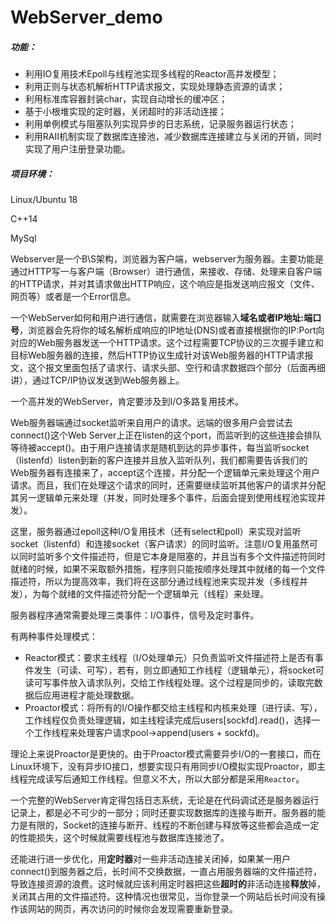 # WebServer_demo

##### 	功能：

- 利用IO复用技术Epoll与线程池实现多线程的Reactor高并发模型；
- 利用正则与状态机解析HTTP请求报文，实现处理静态资源的请求；
- 利用标准库容器封装char，实现自动增长的缓冲区；
- 基于小根堆实现的定时器，关闭超时的非活动连接；
- 利用单例模式与阻塞队列实现异步的日志系统，记录服务器运行状态；
- 利用RAII机制实现了数据库连接池，减少数据库连接建立与关闭的开销，同时实现了用户注册登录功能。

##### 项目环境：

Linux/Ubuntu 18

C++14

MySql



​		Webserver是一个B\S架构，浏览器为客户端，webserver为服务器。主要功能是通过HTTP写一与客户端（Browser）进行通信，来接收、存储、处理来自客户端的HTTP请求，并对其请求做出HTTP响应，这个响应是指发送响应报文（文件、网页等）或者是一个Error信息。

​		一个WebServer如何和用户进行通信，就需要在浏览器输入**域名或者IP地址:端口号**，浏览器会先将你的域名解析成响应的IP地址(DNS)或者直接根据你的IP:Port向对应的Web服务器发送一个HTTP请求。这个过程需要TCP协议的三次握手建立和目标Web服务器的连接，然后HTTP协议生成针对该Web服务器的HTTP请求报文，这个报文里面包括了请求行、请求头部、空行和请求数据四个部分（后面再细讲），通过TCP/IP协议发送到Web服务器上。

一个高并发的WebServer，肯定要涉及到I/O多路复用技术。

Web服务器端通过socket监听来自用户的请求。远端的很多用户会尝试去connect()这个Web Server上正在listen的这个port，而监听到的这些连接会排队等待被accept()。由于用户连接请求是随机到达的异步事件，每当监听socket（listenfd）listen到新的客户连接并且放入监听队列，我们都需要告诉我们的Web服务器有连接来了，accept这个连接，并分配一个逻辑单元来处理这个用户请求。而且，我们在处理这个请求的同时，还需要继续监听其他客户的请求并分配其另一逻辑单元来处理（并发，同时处理多个事件，后面会提到使用线程池实现并发）。

这里，服务器通过epoll这种I/O复用技术（还有select和poll）来实现对监听socket（listenfd）和连接socket（客户请求）的同时监听。注意I/O复用虽然可以同时监听多个文件描述符，但是它本身是阻塞的，并且当有多个文件描述符同时就绪的时候，如果不采取额外措施，程序则只能按顺序处理其中就绪的每一个文件描述符，所以为提高效率，我们将在这部分通过线程池来实现并发（多线程并发），为每个就绪的文件描述符分配一个逻辑单元（线程）来处理。

服务器程序通常需要处理三类事件：I/O事件，信号及定时事件。

有两种事件处理模式：

- Reactor模式：要求主线程（I/O处理单元）只负责监听文件描述符上是否有事件发生（可读、可写），若有，则立即通知工作线程（逻辑单元），将socket可读可写事件放入请求队列，交给工作线程处理。这个过程是同步的，读取完数据后应用进程才能处理数据。
- Proactor模式：将所有的I/O操作都交给主线程和内核来处理（进行读、写），工作线程仅负责处理逻辑，如主线程读完成后users[sockfd].read()，选择一个工作线程来处理客户请求pool->append(users + sockfd)。

理论上来说Proactor是更快的。由于Proactor模式需要异步I/O的一套接口，而在Linux环境下，没有异步IO接口，想要实现只有用同步I/O模拟实现Proactor，即主线程完成读写后通知工作线程。但意义不大，所以大部分都是采用`Reactor`。

​		一个完整的WebServer肯定得包括日志系统，无论是在代码调试还是服务器运行记录上，都是必不可少的一部分；同时还要实现数据库的连接与断开。服务器的能力是有限的，Socket的连接与断开、线程的不断创建与释放等这些都会造成一定的性能损失，这个时候就需要线程池与数据库连接池了。

​		还能进行进一步优化，用**定时器**对一些非活动连接关闭掉，如果某一用户connect()到服务器之后，长时间不交换数据，一直占用服务器端的文件描述符，导致连接资源的浪费。这时候就应该利用定时器把这些**超时的**非活动连接**释放**掉，关闭其占用的文件描述符。这种情况也很常见，当你登录一个网站后长时间没有操作该网站的网页，再次访问的时候你会发现需要重新登录。
